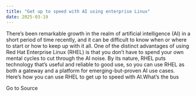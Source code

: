 ```yaml
---
title: "Get up to speed with AI using enterprise Linux"
date: 2025-03-19
---
```


There’s been remarkable growth in the realm of artificial intelligence (AI) in a short period of time recently, and it can be difficult to know when or where to start or how to keep up with it all. One of the distinct advantages of using Red Hat Enterprise Linux (RHEL) is that you don’t have to spend your own mental cycles to cut through the AI noise. By its nature, RHEL puts technology that’s useful and reliable to good use, so you can use RHEL as both a gateway and a platform for emerging-but-proven AI use cases. Here’s how you can use RHEL to get up to speed with AI.What’s the bus

Go to Source
